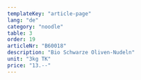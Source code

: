 ```yaml
---
templateKey: "article-page"
lang: "de"
category: "noodle"
table: 3
order: 19
articleNr: "B60018"
description: "Bio Schwarze Oliven-Nudeln"
unit: "3kg TK"
price: "13.--"
---
```

